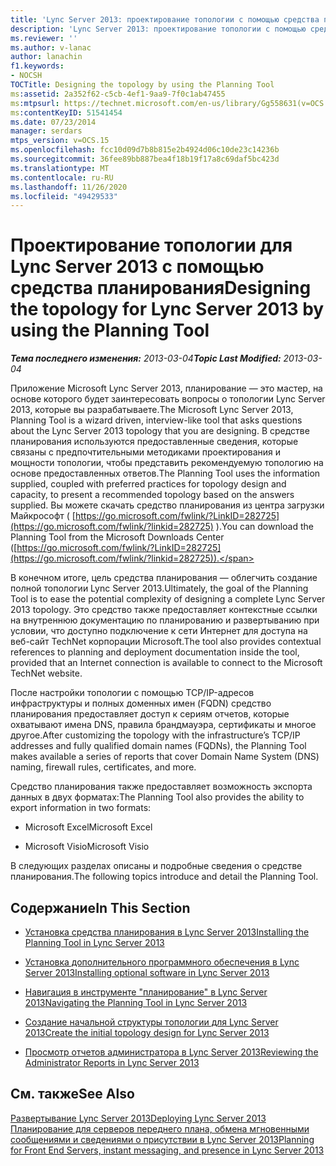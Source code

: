 ```yaml
---
title: 'Lync Server 2013: проектирование топологии с помощью средства планирования'
description: 'Lync Server 2013: проектирование топологии с помощью средства планирования.'
ms.reviewer: ''
ms.author: v-lanac
author: lanachin
f1.keywords:
- NOCSH
TOCTitle: Designing the topology by using the Planning Tool
ms:assetid: 2a352f62-c5cb-4ef1-9aa9-7f0c1ab47455
ms:mtpsurl: https://technet.microsoft.com/en-us/library/Gg558631(v=OCS.15)
ms:contentKeyID: 51541454
ms.date: 07/23/2014
manager: serdars
mtps_version: v=OCS.15
ms.openlocfilehash: fcc10d09d7b8b815e2b4924d06c10de23c14236b
ms.sourcegitcommit: 36fee89bb887bea4f18b19f17a8c69daf5bc423d
ms.translationtype: MT
ms.contentlocale: ru-RU
ms.lasthandoff: 11/26/2020
ms.locfileid: "49429533"
---
```

# <a name="designing-the-topology-for-lync-server-2013-by-using-the-planning-tool"></a><span data-ttu-id="23213-103">Проектирование топологии для Lync Server 2013 с помощью средства планирования</span><span class="sxs-lookup"><span data-stu-id="23213-103">Designing the topology for Lync Server 2013 by using the Planning Tool</span></span>

<div data-xmlns="http://www.w3.org/1999/xhtml">

<div class="topic" data-xmlns="http://www.w3.org/1999/xhtml" data-msxsl="urn:schemas-microsoft-com:xslt" data-cs="https://msdn.microsoft.com/">

<div data-asp="https://msdn2.microsoft.com/asp">



</div>

<div id="mainSection">

<div id="mainBody"><span data-ttu-id="23213-104">

<span> </span></span><span class="sxs-lookup"><span data-stu-id="23213-104">

<span> </span></span></span>

<span data-ttu-id="23213-105">_**Тема последнего изменения:** 2013-03-04_</span><span class="sxs-lookup"><span data-stu-id="23213-105">_**Topic Last Modified:** 2013-03-04_</span></span>

<span data-ttu-id="23213-106">Приложение Microsoft Lync Server 2013, планирование — это мастер, на основе которого будет заинтересовать вопросы о топологии Lync Server 2013, которые вы разрабатываете.</span><span class="sxs-lookup"><span data-stu-id="23213-106">The Microsoft Lync Server 2013, Planning Tool is a wizard driven, interview-like tool that asks questions about the Lync Server 2013 topology that you are designing.</span></span> <span data-ttu-id="23213-107">В средстве планирования используются предоставленные сведения, которые связаны с предпочтительными методиками проектирования и мощности топологии, чтобы представить рекомендуемую топологию на основе предоставленных ответов.</span><span class="sxs-lookup"><span data-stu-id="23213-107">The Planning Tool uses the information supplied, coupled with preferred practices for topology design and capacity, to present a recommended topology based on the answers supplied.</span></span> <span data-ttu-id="23213-108">Вы можете скачать средство планирования из центра загрузки Майкрософт ( [https://go.microsoft.com/fwlink/?LinkID=282725](https://go.microsoft.com/fwlink/?linkid=282725) ).</span><span class="sxs-lookup"><span data-stu-id="23213-108">You can download the Planning Tool from the Microsoft Downloads Center ([https://go.microsoft.com/fwlink/?LinkID=282725](https://go.microsoft.com/fwlink/?linkid=282725)).</span></span>

<span data-ttu-id="23213-109">В конечном итоге, цель средства планирования — облегчить создание полной топологии Lync Server 2013.</span><span class="sxs-lookup"><span data-stu-id="23213-109">Ultimately, the goal of the Planning Tool is to ease the potential complexity of designing a complete Lync Server 2013 topology.</span></span> <span data-ttu-id="23213-110">Это средство также предоставляет контекстные ссылки на внутреннюю документацию по планированию и развертыванию при условии, что доступно подключение к сети Интернет для доступа на веб-сайт TechNet корпорации Microsoft.</span><span class="sxs-lookup"><span data-stu-id="23213-110">The tool also provides contextual references to planning and deployment documentation inside the tool, provided that an Internet connection is available to connect to the Microsoft TechNet website.</span></span>

<span data-ttu-id="23213-111">После настройки топологии с помощью TCP/IP-адресов инфраструктуры и полных доменных имен (FQDN) средство планирования предоставляет доступ к сериям отчетов, которые охватывают имена DNS, правила брандмауэра, сертификаты и многое другое.</span><span class="sxs-lookup"><span data-stu-id="23213-111">After customizing the topology with the infrastructure’s TCP/IP addresses and fully qualified domain names (FQDNs), the Planning Tool makes available a series of reports that cover Domain Name System (DNS) naming, firewall rules, certificates, and more.</span></span>

<span data-ttu-id="23213-112">Средство планирования также предоставляет возможность экспорта данных в двух форматах:</span><span class="sxs-lookup"><span data-stu-id="23213-112">The Planning Tool also provides the ability to export information in two formats:</span></span>

  - <span data-ttu-id="23213-113">Microsoft Excel</span><span class="sxs-lookup"><span data-stu-id="23213-113">Microsoft Excel</span></span>

  - <span data-ttu-id="23213-114">Microsoft Visio</span><span class="sxs-lookup"><span data-stu-id="23213-114">Microsoft Visio</span></span>

<span data-ttu-id="23213-115">В следующих разделах описаны и подробные сведения о средстве планирования.</span><span class="sxs-lookup"><span data-stu-id="23213-115">The following topics introduce and detail the Planning Tool.</span></span>

<div>

## <a name="in-this-section"></a><span data-ttu-id="23213-116">Содержание</span><span class="sxs-lookup"><span data-stu-id="23213-116">In This Section</span></span>

  - [<span data-ttu-id="23213-117">Установка средства планирования в Lync Server 2013</span><span class="sxs-lookup"><span data-stu-id="23213-117">Installing the Planning Tool in Lync Server 2013</span></span>](lync-server-2013-installing-the-planning-tool.md)

  - [<span data-ttu-id="23213-118">Установка дополнительного программного обеспечения в Lync Server 2013</span><span class="sxs-lookup"><span data-stu-id="23213-118">Installing optional software in Lync Server 2013</span></span>](lync-server-2013-installing-optional-software.md)

  - [<span data-ttu-id="23213-119">Навигация в инструменте "планирование" в Lync Server 2013</span><span class="sxs-lookup"><span data-stu-id="23213-119">Navigating the Planning Tool in Lync Server 2013</span></span>](lync-server-2013-navigating-the-planning-tool.md)

  - [<span data-ttu-id="23213-120">Создание начальной структуры топологии для Lync Server 2013</span><span class="sxs-lookup"><span data-stu-id="23213-120">Create the initial topology design for Lync Server 2013</span></span>](lync-server-2013-create-the-initial-topology-design.md)

  - [<span data-ttu-id="23213-121">Просмотр отчетов администратора в Lync Server 2013</span><span class="sxs-lookup"><span data-stu-id="23213-121">Reviewing the Administrator Reports in Lync Server 2013</span></span>](lync-server-2013-reviewing-the-administrator-reports.md)

</div>

<div>

## <a name="see-also"></a><span data-ttu-id="23213-122">См. также</span><span class="sxs-lookup"><span data-stu-id="23213-122">See Also</span></span>


[<span data-ttu-id="23213-123">Развертывание Lync Server 2013</span><span class="sxs-lookup"><span data-stu-id="23213-123">Deploying Lync Server 2013</span></span>](lync-server-2013-deploying-lync-server.md)  
[<span data-ttu-id="23213-124">Планирование для серверов переднего плана, обмена мгновенными сообщениями и сведениями о присутствии в Lync Server 2013</span><span class="sxs-lookup"><span data-stu-id="23213-124">Planning for Front End Servers, instant messaging, and presence in Lync Server 2013</span></span>](lync-server-2013-planning-for-front-end-servers-instant-messaging-and-presence.md)  
  

<span data-ttu-id="23213-125"></div>

</div>

<span> </span>

</div>

</div>

</span><span class="sxs-lookup"><span data-stu-id="23213-125"></div>

</div>

<span> </span>

</div>

</div>

</span></span></div>

